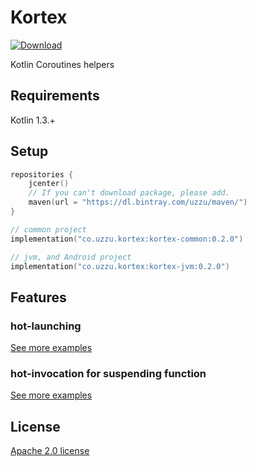 # Kortex

[![Download](https://api.bintray.com/packages/uzzu/maven/kortex/images/download.svg)](https://bintray.com/uzzu/maven/kortex/_latestVersion)

Kotlin Coroutines helpers

## Requirements

Kotlin 1.3.+

## Setup

```kotlin
repositories {
    jcenter()
    // If you can't download package, please add.
    maven(url = "https://dl.bintray.com/uzzu/maven/")
}
```

```kotlin
// common project
implementation("co.uzzu.kortex:kortex-common:0.2.0")

// jvm, and Android project
implementation("co.uzzu.kortex:kortex-jvm:0.2.0")
```

## Features

### hot-launching

[See more examples](subprojects/core/src/jvmTest/kotlin/com/github/uzzu/kortex/HotLaunchJvmTest.kt)

### hot-invocation for suspending function

[See more examples](subprojects/core/src/jvmTest/kotlin/com/github/uzzu/kortex/HotInvocationJvmTest.kt)

## License

[Apache 2.0 license](LICENSE.txt)
